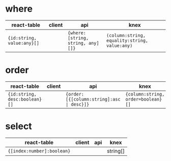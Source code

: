 # where

| react-table                | client | api                               | knex                                          |
| -------------------------- | ------ | --------------------------------- | --------------------------------------------- |
| `{id:string, value:any}[]` |        | `{where:[string, string, any][]}` | `(column:string, equality:string, value:any)` |

# order

| react-table                   | client | api                                       | knex                               |
| ----------------------------- | ------ | ----------------------------------------- | ---------------------------------- |
| `{id:string, desc:boolean}[]` |        | `{order:[{[column:string]:asc \| desc}]}` | `{column:string, order=boolean}[]` |

# select

| react-table                | client | api | knex     |
| -------------------------- | ------ | --- | -------- |
| `{[index:number]:boolean}` |        |     | string[] |
